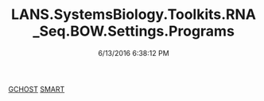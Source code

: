 ﻿---
title: LANS.SystemsBiology.Toolkits.RNA_Seq.BOW.Settings.Programs
date: 6/13/2016 6:38:12 PM
---

[GCHOST](T-LANS.SystemsBiology.Toolkits.RNA_Seq.BOW.Settings.Programs.GCHOST.html)
[SMART](T-LANS.SystemsBiology.Toolkits.RNA_Seq.BOW.Settings.Programs.SMART.html)
